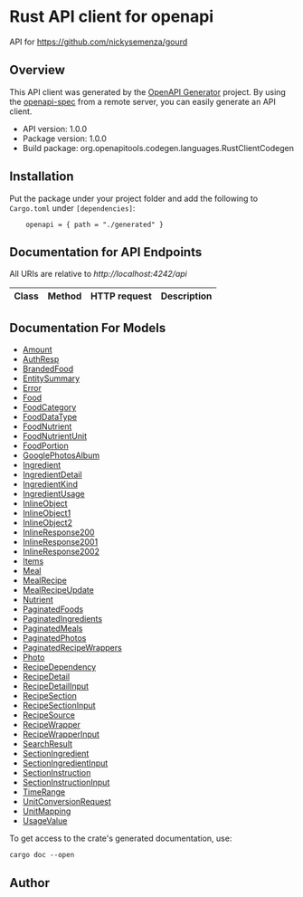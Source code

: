 # Rust API client for openapi

API for https://github.com/nickysemenza/gourd

## Overview

This API client was generated by the [OpenAPI Generator](https://openapi-generator.tech) project.  By using the [openapi-spec](https://openapis.org) from a remote server, you can easily generate an API client.

- API version: 1.0.0
- Package version: 1.0.0
- Build package: org.openapitools.codegen.languages.RustClientCodegen

## Installation

Put the package under your project folder and add the following to `Cargo.toml` under `[dependencies]`:

```
    openapi = { path = "./generated" }
```

## Documentation for API Endpoints

All URIs are relative to *http://localhost:4242/api*

Class | Method | HTTP request | Description
------------ | ------------- | ------------- | -------------


## Documentation For Models

 - [Amount](docs/Amount.md)
 - [AuthResp](docs/AuthResp.md)
 - [BrandedFood](docs/BrandedFood.md)
 - [EntitySummary](docs/EntitySummary.md)
 - [Error](docs/Error.md)
 - [Food](docs/Food.md)
 - [FoodCategory](docs/FoodCategory.md)
 - [FoodDataType](docs/FoodDataType.md)
 - [FoodNutrient](docs/FoodNutrient.md)
 - [FoodNutrientUnit](docs/FoodNutrientUnit.md)
 - [FoodPortion](docs/FoodPortion.md)
 - [GooglePhotosAlbum](docs/GooglePhotosAlbum.md)
 - [Ingredient](docs/Ingredient.md)
 - [IngredientDetail](docs/IngredientDetail.md)
 - [IngredientKind](docs/IngredientKind.md)
 - [IngredientUsage](docs/IngredientUsage.md)
 - [InlineObject](docs/InlineObject.md)
 - [InlineObject1](docs/InlineObject1.md)
 - [InlineObject2](docs/InlineObject2.md)
 - [InlineResponse200](docs/InlineResponse200.md)
 - [InlineResponse2001](docs/InlineResponse2001.md)
 - [InlineResponse2002](docs/InlineResponse2002.md)
 - [Items](docs/Items.md)
 - [Meal](docs/Meal.md)
 - [MealRecipe](docs/MealRecipe.md)
 - [MealRecipeUpdate](docs/MealRecipeUpdate.md)
 - [Nutrient](docs/Nutrient.md)
 - [PaginatedFoods](docs/PaginatedFoods.md)
 - [PaginatedIngredients](docs/PaginatedIngredients.md)
 - [PaginatedMeals](docs/PaginatedMeals.md)
 - [PaginatedPhotos](docs/PaginatedPhotos.md)
 - [PaginatedRecipeWrappers](docs/PaginatedRecipeWrappers.md)
 - [Photo](docs/Photo.md)
 - [RecipeDependency](docs/RecipeDependency.md)
 - [RecipeDetail](docs/RecipeDetail.md)
 - [RecipeDetailInput](docs/RecipeDetailInput.md)
 - [RecipeSection](docs/RecipeSection.md)
 - [RecipeSectionInput](docs/RecipeSectionInput.md)
 - [RecipeSource](docs/RecipeSource.md)
 - [RecipeWrapper](docs/RecipeWrapper.md)
 - [RecipeWrapperInput](docs/RecipeWrapperInput.md)
 - [SearchResult](docs/SearchResult.md)
 - [SectionIngredient](docs/SectionIngredient.md)
 - [SectionIngredientInput](docs/SectionIngredientInput.md)
 - [SectionInstruction](docs/SectionInstruction.md)
 - [SectionInstructionInput](docs/SectionInstructionInput.md)
 - [TimeRange](docs/TimeRange.md)
 - [UnitConversionRequest](docs/UnitConversionRequest.md)
 - [UnitMapping](docs/UnitMapping.md)
 - [UsageValue](docs/UsageValue.md)


To get access to the crate's generated documentation, use:

```
cargo doc --open
```

## Author


